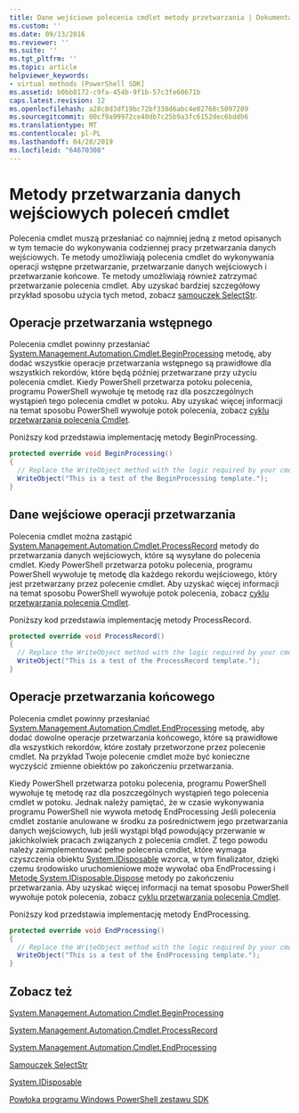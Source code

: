 ```yaml
---
title: Dane wejściowe polecenia cmdlet metody przetwarzania | Dokumentacja firmy Microsoft
ms.custom: ''
ms.date: 09/13/2016
ms.reviewer: ''
ms.suite: ''
ms.tgt_pltfrm: ''
ms.topic: article
helpviewer_keywords:
- virtual methods (PowerShell SDK]
ms.assetid: b0bb8172-c9fa-454b-9f1b-57c3fe60671b
caps.latest.revision: 12
ms.openlocfilehash: a28c8d3df19bc72bf338d6abc4e02768c5097209
ms.sourcegitcommit: 00cf9a99972ce40db7c25b9a3fc6152dec6bddb6
ms.translationtype: MT
ms.contentlocale: pl-PL
ms.lasthandoff: 04/28/2019
ms.locfileid: "64670308"
---
```

# <a name="cmdlet-input-processing-methods"></a>Metody przetwarzania danych wejściowych poleceń cmdlet

Polecenia cmdlet muszą przesłaniać co najmniej jedną z metod opisanych w tym temacie do wykonywania codziennej pracy przetwarzania danych wejściowych.
Te metody umożliwiają polecenia cmdlet do wykonywania operacji wstępne przetwarzanie, przetwarzanie danych wejściowych i przetwarzanie końcowe.
Te metody umożliwiają również zatrzymać przetwarzanie polecenia cmdlet.
Aby uzyskać bardziej szczegółowy przykład sposobu użycia tych metod, zobacz [samouczek SelectStr](selectstr-tutorial.md).

## <a name="pre-processing-operations"></a>Operacje przetwarzania wstępnego

Polecenia cmdlet powinny przesłaniać [System.Management.Automation.Cmdlet.BeginProcessing](/dotnet/api/System.Management.Automation.Cmdlet.BeginProcessing) metodę, aby dodać wszystkie operacje przetwarzania wstępnego są prawidłowe dla wszystkich rekordów, które będą później przetwarzane przy użyciu polecenia cmdlet.
Kiedy PowerShell przetwarza potoku polecenia, programu PowerShell wywołuje tę metodę raz dla poszczególnych wystąpień tego polecenia cmdlet w potoku.
Aby uzyskać więcej informacji na temat sposobu PowerShell wywołuje potok polecenia, zobacz [cyklu przetwarzania polecenia Cmdlet](/previous-versions/ms714429(v=vs.85)).

Poniższy kod przedstawia implementację metody BeginProcessing.

```csharp
protected override void BeginProcessing()
{
  // Replace the WriteObject method with the logic required by your cmdlet.
  WriteObject("This is a test of the BeginProcessing template.");
}
```

## <a name="input-processing-operations"></a>Dane wejściowe operacji przetwarzania

Polecenia cmdlet można zastąpić [System.Management.Automation.Cmdlet.ProcessRecord](/dotnet/api/System.Management.Automation.Cmdlet.ProcessRecord) metody do przetwarzania danych wejściowych, które są wysyłane do polecenia cmdlet.
Kiedy PowerShell przetwarza potoku polecenia, programu PowerShell wywołuje tę metodę dla każdego rekordu wejściowego, który jest przetwarzany przez polecenie cmdlet.
Aby uzyskać więcej informacji na temat sposobu PowerShell wywołuje potok polecenia, zobacz [cyklu przetwarzania polecenia Cmdlet](/previous-versions/ms714429(v=vs.85)).

Poniższy kod przedstawia implementację metody ProcessRecord.

```csharp
protected override void ProcessRecord()
{
  // Replace the WriteObject method with the logic required by your cmdlet.
  WriteObject("This is a test of the ProcessRecord template.");
}
```

## <a name="post-processing-operations"></a>Operacje przetwarzania końcowego

Polecenia cmdlet powinny przesłaniać [System.Management.Automation.Cmdlet.EndProcessing](/dotnet/api/System.Management.Automation.Cmdlet.EndProcessing) metodę, aby dodać dowolne operacje przetwarzania końcowego, które są prawidłowe dla wszystkich rekordów, które zostały przetworzone przez polecenie cmdlet.
Na przykład Twoje polecenie cmdlet może być konieczne wyczyścić zmienne obiektów po zakończeniu przetwarzania.

Kiedy PowerShell przetwarza potoku polecenia, programu PowerShell wywołuje tę metodę raz dla poszczególnych wystąpień tego polecenia cmdlet w potoku.
Jednak należy pamiętać, że w czasie wykonywania programu PowerShell nie wywoła metodę EndProcessing Jeśli polecenia cmdlet zostanie anulowane w środku za pośrednictwem jego przetwarzania danych wejściowych, lub jeśli wystąpi błąd powodujący przerwanie w jakichkolwiek pracach związanych z polecenia cmdlet.
Z tego powodu należy zaimplementować pełne polecenia cmdlet, które wymaga czyszczenia obiektu [System.IDisposable](/dotnet/api/System.IDisposable) wzorca, w tym finalizator, dzięki czemu środowisko uruchomieniowe może wywołać oba EndProcessing i [ Metodę System.IDisposable.Dispose](/dotnet/api/System.IDisposable.Dispose) metody po zakończeniu przetwarzania.
Aby uzyskać więcej informacji na temat sposobu PowerShell wywołuje potok polecenia, zobacz [cyklu przetwarzania polecenia Cmdlet](/previous-versions/ms714429(v=vs.85)).

Poniższy kod przedstawia implementację metody EndProcessing.

```csharp
protected override void EndProcessing()
{
  // Replace the WriteObject method with the logic required by your cmdlet.
  WriteObject("This is a test of the EndProcessing template.");
}
```

## <a name="see-also"></a>Zobacz też

[System.Management.Automation.Cmdlet.BeginProcessing](/dotnet/api/System.Management.Automation.Cmdlet.BeginProcessing)

[System.Management.Automation.Cmdlet.ProcessRecord](/dotnet/api/System.Management.Automation.Cmdlet.ProcessRecord)

[System.Management.Automation.Cmdlet.EndProcessing](/dotnet/api/System.Management.Automation.Cmdlet.EndProcessing)

[Samouczek SelectStr](selectstr-tutorial.md)

[System.IDisposable](/dotnet/api/System.IDisposable)

[Powłoka programu Windows PowerShell zestawu SDK](../windows-powershell-reference.md)
